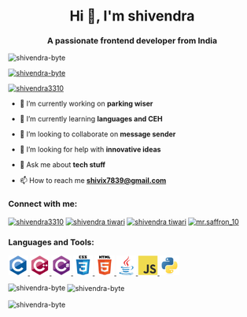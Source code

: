 <h1 align="center">Hi 👋, I'm shivendra</h1>
<h3 align="center">A passionate frontend developer from India</h3>

<p align="left"> <img src="https://komarev.com/ghpvc/?username=shivendra-byte&label=Profile%20views&color=0e75b6&style=flat" alt="shivendra-byte" /> </p>

<p align="left"> <a href="https://github.com/ryo-ma/github-profile-trophy"><img src="https://github-profile-trophy.vercel.app/?username=shivendra-byte" alt="shivendra-byte" /></a> </p>

<p align="left"> <a href="https://twitter.com/shivendra3310" target="blank"><img src="https://img.shields.io/twitter/follow/shivendra3310?logo=twitter&style=for-the-badge" alt="shivendra3310" /></a> </p>

- 🔭 I’m currently working on **parking wiser**

- 🌱 I’m currently learning **languages and CEH**

- 👯 I’m looking to collaborate on **message sender**

- 🤝 I’m looking for help with **innovative ideas**

- 💬 Ask me about **tech stuff**

- 📫 How to reach me **shivix7839@gmail.com**

<h3 align="left">Connect with me:</h3>
<p align="left">
<a href="https://twitter.com/shivendra3310" target="blank"><img align="center" src="https://raw.githubusercontent.com/rahuldkjain/github-profile-readme-generator/master/src/images/icons/Social/twitter.svg" alt="shivendra3310" height="30" width="40" /></a>
<a href="https://linkedin.com/in/shivendra tiwari" target="blank"><img align="center" src="https://raw.githubusercontent.com/rahuldkjain/github-profile-readme-generator/master/src/images/icons/Social/linked-in-alt.svg" alt="shivendra tiwari" height="30" width="40" /></a>
<a href="https://fb.com/shivendra tiwari" target="blank"><img align="center" src="https://raw.githubusercontent.com/rahuldkjain/github-profile-readme-generator/master/src/images/icons/Social/facebook.svg" alt="shivendra tiwari" height="30" width="40" /></a>
<a href="https://instagram.com/mr.saffron_10" target="blank"><img align="center" src="https://raw.githubusercontent.com/rahuldkjain/github-profile-readme-generator/master/src/images/icons/Social/instagram.svg" alt="mr.saffron_10" height="30" width="40" /></a>
</p>

<h3 align="left">Languages and Tools:</h3>
<p align="left"> <a href="https://www.cprogramming.com/" target="_blank"> <img src="https://raw.githubusercontent.com/devicons/devicon/master/icons/c/c-original.svg" alt="c" width="40" height="40"/> </a> <a href="https://www.w3schools.com/cpp/" target="_blank"> <img src="https://raw.githubusercontent.com/devicons/devicon/master/icons/cplusplus/cplusplus-original.svg" alt="cplusplus" width="40" height="40"/> </a> <a href="https://www.w3schools.com/cs/" target="_blank"> <img src="https://raw.githubusercontent.com/devicons/devicon/master/icons/csharp/csharp-original.svg" alt="csharp" width="40" height="40"/> </a> <a href="https://www.w3schools.com/css/" target="_blank"> <img src="https://raw.githubusercontent.com/devicons/devicon/master/icons/css3/css3-original-wordmark.svg" alt="css3" width="40" height="40"/> </a> <a href="https://www.w3.org/html/" target="_blank"> <img src="https://raw.githubusercontent.com/devicons/devicon/master/icons/html5/html5-original-wordmark.svg" alt="html5" width="40" height="40"/> </a> <a href="https://www.java.com" target="_blank"> <img src="https://raw.githubusercontent.com/devicons/devicon/master/icons/java/java-original.svg" alt="java" width="40" height="40"/> </a> <a href="https://developer.mozilla.org/en-US/docs/Web/JavaScript" target="_blank"> <img src="https://raw.githubusercontent.com/devicons/devicon/master/icons/javascript/javascript-original.svg" alt="javascript" width="40" height="40"/> </a> <a href="https://www.python.org" target="_blank"> <img src="https://raw.githubusercontent.com/devicons/devicon/master/icons/python/python-original.svg" alt="python" width="40" height="40"/> </a> </p>

<p><img align="left" src="https://github-readme-stats.vercel.app/api/top-langs?username=shivendra-byte&show_icons=true&locale=en&layout=compact" alt="shivendra-byte" /></p>

<p>&nbsp;<img align="center" src="https://github-readme-stats.vercel.app/api?username=shivendra-byte&show_icons=true&locale=en" alt="shivendra-byte" /></p>

<p><img align="center" src="https://github-readme-streak-stats.herokuapp.com/?user=shivendra-byte&" alt="shivendra-byte" /></p>
